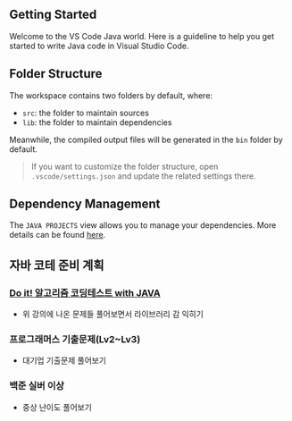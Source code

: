 ## Getting Started

Welcome to the VS Code Java world. Here is a guideline to help you get started to write Java code in Visual Studio Code.

## Folder Structure

The workspace contains two folders by default, where:

- `src`: the folder to maintain sources
- `lib`: the folder to maintain dependencies

Meanwhile, the compiled output files will be generated in the `bin` folder by default.

> If you want to customize the folder structure, open `.vscode/settings.json` and update the related settings there.

## Dependency Management

The `JAVA PROJECTS` view allows you to manage your dependencies. More details can be found [here](https://github.com/microsoft/vscode-java-dependency#manage-dependencies).

## 자바 코테 준비 계획

### [Do it! 알고리즘 코딩테스트 with JAVA](https://inf.run/k8cA)
- 위 강의에 나온 문제들 풀어보면서 라이브러리 감 익히기

### 프로그래머스 기출문제(Lv2~Lv3)
- 대기업 기출문제 풀어보기

### 백준 실버 이상
- 중상 난이도 풀어보기